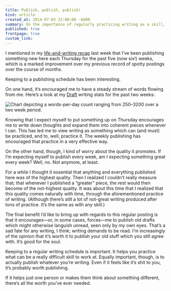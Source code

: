 ```yaml
---
title: Publish, publish, publish!
kind: article
created_at: 2014-07-03 23:00:00 -0400
summary: On the importance of regularly practicing writing as a skill, and of putting that practice out there by publishing it.
published: true
frontpage: true
custom_link: 
---
```


I mentioned in my [life-and-writing recap](/articles/thursdays/) last week that I’ve been publishing something new here each Thursday for the past five (now six!) weeks, which is a marked improvement over my previous record of spotty postings over the course of months.

Keeping to a publishing schedule has been interesting.

On one hand, it’s encouraged me to have a steady stream of words flowing from me. Here’s a look at my [Draft](https://draftin.com) writing stats for the past two weeks:

![Chart depicting a words-per-day count ranging from 250–3200 over a two week period.](/assets/img/draft-word-count.png)

Knowing that I expect myself to put something up on Thursday encourages me to write down thoughts and expand them into coherent pieces whenever I can. This has led me to view writing as something which can (and must) be practiced, and to, well, practice it. The weekly publishing has encouraged that practice in a very effective way.

On the other hand, though, I kind of worry about the quality it promotes. If I’m expecting myself to publish every week, am I expecting something great every week? Well, no. Not anymore, at least.

For a while I thought it essential that anything and everything published here was of the highest quality. Then I realized I couldn’t really measure that; that whenever I published a “greater” piece, the rest would then become of the not-highest quality. It was about this time that I realized that this quality comes naturally with time, through the aforementioned practice of writing. (Although there’s still a lot of not-great writing produced after tons of practice. It’s the same as with any skill.)

The final benefit I’d like to bring up with regards to this regular posting is that it encourages—or, in some cases, forces—me to publish old drafts which might otherwise languish unread, seen only by my own eyes. That’s a sad fate for any writing, I think; writing demands to be read. I’m increasingly of the opinion that it’s worth it to publish your old stuff which you still agree with. It’s good for the soul.

Keeping to a regular writing schedule is important. It helps you practice what can be a really difficult skill to work at. Equally important, though, is to actually publish whatever you’re writing. Even if it feels like it’s shit to you, it’s probably worth publishing.

If it helps just one person or makes them think about something different, there’s all the worth you’ve ever needed.